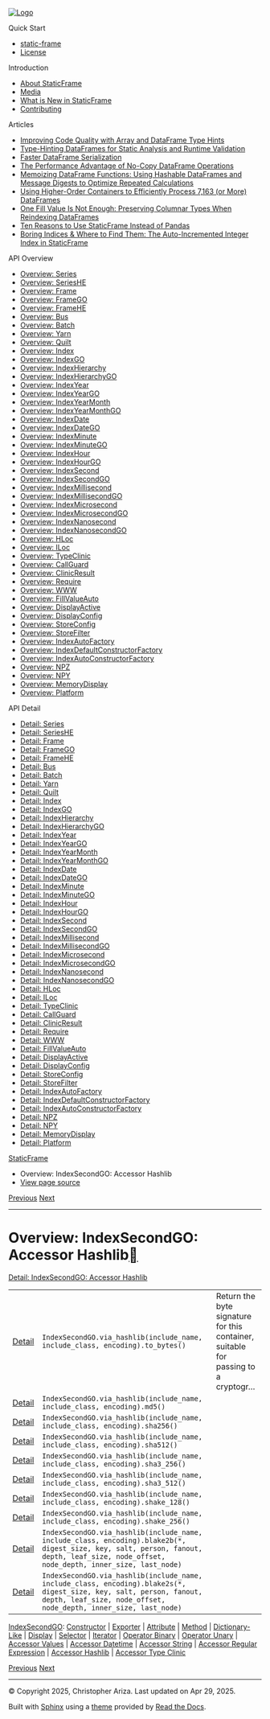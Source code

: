[![Logo](../_static/sf-logo-web_icon-small.png)](../index.md)

Quick Start

* [static-frame](../readme.md)
* [License](../license.md)

Introduction

* [About StaticFrame](../intro.md)
* [Media](../intro.md#media)
* [What is New in StaticFrame](../new.md)
* [Contributing](../contributing.md)

Articles

* [Improving Code Quality with Array and DataFrame Type Hints](../articles/guard.md)
* [Type-Hinting DataFrames for Static Analysis and Runtime Validation](../articles/ftyping.md)
* [Faster DataFrame Serialization](../articles/serialize.md)
* [The Performance Advantage of No-Copy DataFrame Operations](../articles/no_copy.md)
* [Memoizing DataFrame Functions: Using Hashable DataFrames and Message Digests to Optimize Repeated Calculations](../articles/hash.md)
* [Using Higher-Order Containers to Efficiently Process 7,163 (or More) DataFrames](../articles/uhoc.md)
* [One Fill Value Is Not Enough: Preserving Columnar Types When Reindexing DataFrames](../articles/fill_value.md)
* [Ten Reasons to Use StaticFrame Instead of Pandas](../articles/upgrade.md)
* [Boring Indices & Where to Find Them: The Auto-Incremented Integer Index in StaticFrame](../articles/aiii.md)

API Overview

* [Overview: Series](series.md)
* [Overview: SeriesHE](series_he.md)
* [Overview: Frame](frame.md)
* [Overview: FrameGO](frame_go.md)
* [Overview: FrameHE](frame_he.md)
* [Overview: Bus](bus.md)
* [Overview: Batch](batch.md)
* [Overview: Yarn](yarn.md)
* [Overview: Quilt](quilt.md)
* [Overview: Index](index.md)
* [Overview: IndexGO](index_go.md)
* [Overview: IndexHierarchy](index_hierarchy.md)
* [Overview: IndexHierarchyGO](index_hierarchy_go.md)
* [Overview: IndexYear](index_year.md)
* [Overview: IndexYearGO](index_year_go.md)
* [Overview: IndexYearMonth](index_year_month.md)
* [Overview: IndexYearMonthGO](index_year_month_go.md)
* [Overview: IndexDate](index_date.md)
* [Overview: IndexDateGO](index_date_go.md)
* [Overview: IndexMinute](index_minute.md)
* [Overview: IndexMinuteGO](index_minute_go.md)
* [Overview: IndexHour](index_hour.md)
* [Overview: IndexHourGO](index_hour_go.md)
* [Overview: IndexSecond](index_second.md)
* [Overview: IndexSecondGO](index_second_go.md)
* [Overview: IndexMillisecond](index_millisecond.md)
* [Overview: IndexMillisecondGO](index_millisecond_go.md)
* [Overview: IndexMicrosecond](index_microsecond.md)
* [Overview: IndexMicrosecondGO](index_microsecond_go.md)
* [Overview: IndexNanosecond](index_nanosecond.md)
* [Overview: IndexNanosecondGO](index_nanosecond_go.md)
* [Overview: HLoc](hloc.md)
* [Overview: ILoc](iloc.md)
* [Overview: TypeClinic](type_clinic.md)
* [Overview: CallGuard](call_guard.md)
* [Overview: ClinicResult](clinic_result.md)
* [Overview: Require](require.md)
* [Overview: WWW](www.md)
* [Overview: FillValueAuto](fill_value_auto.md)
* [Overview: DisplayActive](display_active.md)
* [Overview: DisplayConfig](display_config.md)
* [Overview: StoreConfig](store_config.md)
* [Overview: StoreFilter](store_filter.md)
* [Overview: IndexAutoFactory](index_auto_factory.md)
* [Overview: IndexDefaultConstructorFactory](index_default_constructor_factory.md)
* [Overview: IndexAutoConstructorFactory](index_auto_constructor_factory.md)
* [Overview: NPZ](npz.md)
* [Overview: NPY](npy.md)
* [Overview: MemoryDisplay](memory_display.md)
* [Overview: Platform](platform.md)

API Detail

* [Detail: Series](../api_detail/series.md)
* [Detail: SeriesHE](../api_detail/series_he.md)
* [Detail: Frame](../api_detail/frame.md)
* [Detail: FrameGO](../api_detail/frame_go.md)
* [Detail: FrameHE](../api_detail/frame_he.md)
* [Detail: Bus](../api_detail/bus.md)
* [Detail: Batch](../api_detail/batch.md)
* [Detail: Yarn](../api_detail/yarn.md)
* [Detail: Quilt](../api_detail/quilt.md)
* [Detail: Index](../api_detail/index.md)
* [Detail: IndexGO](../api_detail/index_go.md)
* [Detail: IndexHierarchy](../api_detail/index_hierarchy.md)
* [Detail: IndexHierarchyGO](../api_detail/index_hierarchy_go.md)
* [Detail: IndexYear](../api_detail/index_year.md)
* [Detail: IndexYearGO](../api_detail/index_year_go.md)
* [Detail: IndexYearMonth](../api_detail/index_year_month.md)
* [Detail: IndexYearMonthGO](../api_detail/index_year_month_go.md)
* [Detail: IndexDate](../api_detail/index_date.md)
* [Detail: IndexDateGO](../api_detail/index_date_go.md)
* [Detail: IndexMinute](../api_detail/index_minute.md)
* [Detail: IndexMinuteGO](../api_detail/index_minute_go.md)
* [Detail: IndexHour](../api_detail/index_hour.md)
* [Detail: IndexHourGO](../api_detail/index_hour_go.md)
* [Detail: IndexSecond](../api_detail/index_second.md)
* [Detail: IndexSecondGO](../api_detail/index_second_go.md)
* [Detail: IndexMillisecond](../api_detail/index_millisecond.md)
* [Detail: IndexMillisecondGO](../api_detail/index_millisecond_go.md)
* [Detail: IndexMicrosecond](../api_detail/index_microsecond.md)
* [Detail: IndexMicrosecondGO](../api_detail/index_microsecond_go.md)
* [Detail: IndexNanosecond](../api_detail/index_nanosecond.md)
* [Detail: IndexNanosecondGO](../api_detail/index_nanosecond_go.md)
* [Detail: HLoc](../api_detail/hloc.md)
* [Detail: ILoc](../api_detail/iloc.md)
* [Detail: TypeClinic](../api_detail/type_clinic.md)
* [Detail: CallGuard](../api_detail/call_guard.md)
* [Detail: ClinicResult](../api_detail/clinic_result.md)
* [Detail: Require](../api_detail/require.md)
* [Detail: WWW](../api_detail/www.md)
* [Detail: FillValueAuto](../api_detail/fill_value_auto.md)
* [Detail: DisplayActive](../api_detail/display_active.md)
* [Detail: DisplayConfig](../api_detail/display_config.md)
* [Detail: StoreConfig](../api_detail/store_config.md)
* [Detail: StoreFilter](../api_detail/store_filter.md)
* [Detail: IndexAutoFactory](../api_detail/index_auto_factory.md)
* [Detail: IndexDefaultConstructorFactory](../api_detail/index_default_constructor_factory.md)
* [Detail: IndexAutoConstructorFactory](../api_detail/index_auto_constructor_factory.md)
* [Detail: NPZ](../api_detail/npz.md)
* [Detail: NPY](../api_detail/npy.md)
* [Detail: MemoryDisplay](../api_detail/memory_display.md)
* [Detail: Platform](../api_detail/platform.md)

[StaticFrame](../index.md)

* Overview: IndexSecondGO: Accessor Hashlib
* [View page source](../_sources/api_overview/index_second_go-accessor_hashlib.rst.txt)

[Previous](index_second_go-accessor_regular_expression.md "Overview: IndexSecondGO: Accessor Regular Expression")
[Next](index_second_go-accessor_type_clinic.md "Overview: IndexSecondGO: Accessor Type Clinic")

---

# Overview: IndexSecondGO: Accessor Hashlib[](#overview-indexsecondgo-accessor-hashlib "Link to this heading")

[Detail: IndexSecondGO: Accessor Hashlib](../api_detail/index_second_go-accessor_hashlib.md#api-detail-indexsecondgo-accessor-hashlib)

|  |  |  |
| --- | --- | --- |
| [Detail](../api_detail/index_second_go-accessor_hashlib.md#api-sig-indexsecondgo-via-hashlib-to-bytes) | `IndexSecondGO.via_hashlib(include_name, include_class, encoding).to_bytes()` | Return the byte signature for this container, suitable for passing to a cryptogr… |
| [Detail](../api_detail/index_second_go-accessor_hashlib.md#api-sig-indexsecondgo-via-hashlib-md5) | `IndexSecondGO.via_hashlib(include_name, include_class, encoding).md5()` |  |
| [Detail](../api_detail/index_second_go-accessor_hashlib.md#api-sig-indexsecondgo-via-hashlib-sha256) | `IndexSecondGO.via_hashlib(include_name, include_class, encoding).sha256()` |  |
| [Detail](../api_detail/index_second_go-accessor_hashlib.md#api-sig-indexsecondgo-via-hashlib-sha512) | `IndexSecondGO.via_hashlib(include_name, include_class, encoding).sha512()` |  |
| [Detail](../api_detail/index_second_go-accessor_hashlib.md#api-sig-indexsecondgo-via-hashlib-sha3-256) | `IndexSecondGO.via_hashlib(include_name, include_class, encoding).sha3_256()` |  |
| [Detail](../api_detail/index_second_go-accessor_hashlib.md#api-sig-indexsecondgo-via-hashlib-sha3-512) | `IndexSecondGO.via_hashlib(include_name, include_class, encoding).sha3_512()` |  |
| [Detail](../api_detail/index_second_go-accessor_hashlib.md#api-sig-indexsecondgo-via-hashlib-shake-128) | `IndexSecondGO.via_hashlib(include_name, include_class, encoding).shake_128()` |  |
| [Detail](../api_detail/index_second_go-accessor_hashlib.md#api-sig-indexsecondgo-via-hashlib-shake-256) | `IndexSecondGO.via_hashlib(include_name, include_class, encoding).shake_256()` |  |
| [Detail](../api_detail/index_second_go-accessor_hashlib.md#api-sig-indexsecondgo-via-hashlib-blake2b) | `IndexSecondGO.via_hashlib(include_name, include_class, encoding).blake2b(*, digest_size, key, salt, person, fanout, depth, leaf_size, node_offset, node_depth, inner_size, last_node)` |  |
| [Detail](../api_detail/index_second_go-accessor_hashlib.md#api-sig-indexsecondgo-via-hashlib-blake2s) | `IndexSecondGO.via_hashlib(include_name, include_class, encoding).blake2s(*, digest_size, key, salt, person, fanout, depth, leaf_size, node_offset, node_depth, inner_size, last_node)` |  |

[IndexSecondGO](index_second_go.md#api-overview-indexsecondgo): [Constructor](index_second_go-constructor.md#api-overview-indexsecondgo-constructor) | [Exporter](index_second_go-exporter.md#api-overview-indexsecondgo-exporter) | [Attribute](index_second_go-attribute.md#api-overview-indexsecondgo-attribute) | [Method](index_second_go-method.md#api-overview-indexsecondgo-method) | [Dictionary-Like](index_second_go-dictionary_like.md#api-overview-indexsecondgo-dictionary-like) | [Display](index_second_go-display.md#api-overview-indexsecondgo-display) | [Selector](index_second_go-selector.md#api-overview-indexsecondgo-selector) | [Iterator](index_second_go-iterator.md#api-overview-indexsecondgo-iterator) | [Operator Binary](index_second_go-operator_binary.md#api-overview-indexsecondgo-operator-binary) | [Operator Unary](index_second_go-operator_unary.md#api-overview-indexsecondgo-operator-unary) | [Accessor Values](index_second_go-accessor_values.md#api-overview-indexsecondgo-accessor-values) | [Accessor Datetime](index_second_go-accessor_datetime.md#api-overview-indexsecondgo-accessor-datetime) | [Accessor String](index_second_go-accessor_string.md#api-overview-indexsecondgo-accessor-string) | [Accessor Regular Expression](index_second_go-accessor_regular_expression.md#api-overview-indexsecondgo-accessor-regular-expression) | [Accessor Hashlib](#api-overview-indexsecondgo-accessor-hashlib) | [Accessor Type Clinic](index_second_go-accessor_type_clinic.md#api-overview-indexsecondgo-accessor-type-clinic)

[Previous](index_second_go-accessor_regular_expression.md "Overview: IndexSecondGO: Accessor Regular Expression")
[Next](index_second_go-accessor_type_clinic.md "Overview: IndexSecondGO: Accessor Type Clinic")

---

© Copyright 2025, Christopher Ariza.
Last updated on Apr 29, 2025.

Built with [Sphinx](https://www.sphinx-doc.org/) using a
[theme](https://github.com/readthedocs/sphinx_rtd_theme)
provided by [Read the Docs](https://readthedocs.org).